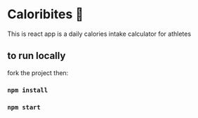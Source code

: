 # Caloribites 🍪

This is react app is a daily calories intake calculator for athletes

## to run locally

fork the project then:

### `npm install`
### `npm start`

